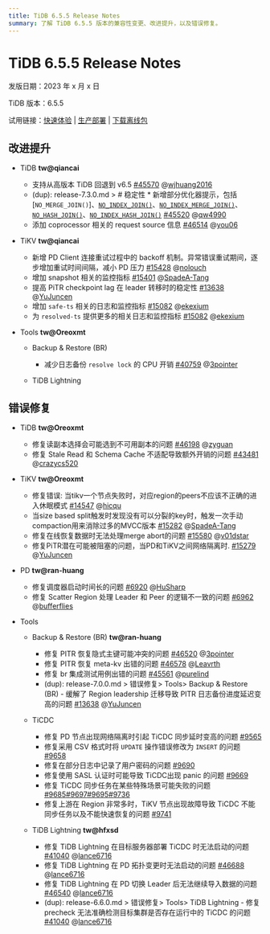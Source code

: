 ```yaml
---
title: TiDB 6.5.5 Release Notes
summary: 了解 TiDB 6.5.5 版本的兼容性变更、改进提升，以及错误修复。
---
```


# TiDB 6.5.5 Release Notes

发版日期：2023 年 x 月 x 日

TiDB 版本：6.5.5

试用链接：[快速体验](https://docs.pingcap.com/zh/tidb/v6.5/quick-start-with-tidb) | [生产部署](https://docs.pingcap.com/zh/tidb/v6.5/production-deployment-using-tiup) | [下载离线包](https://cn.pingcap.com/product-community/?version=v6.5.5#version-list)

## 改进提升

+ TiDB **tw@qiancai**

    - 支持从高版本 TiDB 回退到 v6.5 [#45570](https://github.com/pingcap/tidb/issues/45570) @[wjhuang2016](https://github.com/wjhuang2016)
    - (dup): release-7.3.0.md > # 稳定性 * 新增部分优化器提示，包括 [`NO_MERGE_JOIN()`]、[`NO_INDEX_JOIN()`](/optimizer-hints.md#no_index_joint1_name--tl_name-)、[`NO_INDEX_MERGE_JOIN()`](/optimizer-hints.md#no_index_merge_joint1_name--tl_name-)、[`NO_HASH_JOIN()`](/optimizer-hints.md#no_hash_joint1_name--tl_name-)、[`NO_INDEX_HASH_JOIN()`](/optimizer-hints.md#no_index_hash_joint1_name--tl_name-) [#45520](https://github.com/pingcap/tidb/issues/45520) @[qw4990](https://github.com/qw4990)
    - 添加 coprocessor 相关的 request source 信息 [#46514](https://github.com/pingcap/tidb/issues/46514) @[you06](https://github.com/you06)

+ TiKV **tw@qiancai**

    - 新增 PD Client 连接重试过程中的 backoff 机制。异常错误重试期间，逐步增加重试时间间隔，减小 PD 压力 [#15428](https://github.com/tikv/tikv/issues/15428) @[nolouch](https://github.com/nolouch)
    - 增加 snapshot 相关的监控指标 [#15401](https://github.com/tikv/tikv/issues/15401) @[SpadeA-Tang](https://github.com/SpadeA-Tang)
    - 提高 PiTR checkpoint lag 在 leader 转移时的稳定性 [#13638](https://github.com/tikv/tikv/issues/13638) @[YuJuncen](https://github.com/YuJuncen)
    - 增加 `safe-ts` 相关的日志和监控指标 [#15082](https://github.com/tikv/tikv/issues/15082) @[ekexium](https://github.com/ekexium)
    - 为 `resolved-ts` 提供更多的相关日志和监控指标 [#15082](https://github.com/tikv/tikv/issues/15082) @[ekexium](https://github.com/ekexium)

+ Tools **tw@Oreoxmt**

    + Backup & Restore (BR)

        - 减少日志备份 `resolve lock` 的 CPU 开销 [#40759](https://github.com/pingcap/tidb/issues/40759) @[3pointer](https://github.com/3pointer)

    + TiDB Lightning


## 错误修复

+ TiDB **tw@Oreoxmt**

    - 修复读副本选择会可能选到不可用副本的问题 [#46198](https://github.com/pingcap/tidb/issues/46198) @[zyguan](https://github.com/zyguan)
    - 修复 Stale Read 和 Schema Cache 不适配导致额外开销的问题 [#43481](https://github.com/pingcap/tidb/issues/43481) @[crazycs520](https://github.com/crazycs520)

+ TiKV **tw@Oreoxmt**

    - 修复错误: 当tikv一个节点失败时，对应region的peers不应该不正确的进入休眠模式 [#14547](https://github.com/tikv/tikv/issues/14547) @[hicqu](https://github.com/hicqu)
    - 当size based split触发时发现没有可以分裂的key时，触发一次手动compaction用来消除过多的MVCC版本 [#15282](https://github.com/tikv/tikv/issues/15282) @[SpadeA-Tang](https://github.com/SpadeA-Tang)
    - 修复在线恢复数据时无法处理merge abort的问题 [#15580](https://github.com/tikv/tikv/issues/15580) @[v01dstar](https://github.com/v01dstar)
    - 修复PiTR潜在可能被阻塞的问题，当PD和TiKV之间网络隔离时. [#15279](https://github.com/tikv/tikv/issues/15279) @[YuJuncen](https://github.com/YuJuncen)

+ PD **tw@ran-huang**

    - 修复调度器启动时间长的问题 [#6920](https://github.com/tikv/pd/issues/6920) @[HuSharp](https://github.com/HuSharp)
    - 修复 Scatter Region 处理 Leader 和 Peer 的逻辑不一致的问题 [#6962](https://github.com/tikv/pd/issues/6962) @[bufferflies](https://github.com/bufferflies)

+ Tools

    + Backup & Restore (BR) **tw@ran-huang**

        - 修复 PITR 恢复隐式主键可能冲突的问题 [#46520](https://github.com/pingcap/tidb/issues/46520) @[3pointer](https://github.com/3pointer)
        - 修复 PITR 恢复 meta-kv 出错的问题 [#46578](https://github.com/pingcap/tidb/issues/46578) @[Leavrth](https://github.com/Leavrth)
        - 修复 br 集成测试用例出错的问题 [#45561](https://github.com/pingcap/tidb/issues/46561) @[purelind](https://github.com/purelind)
        - (dup): release-7.0.0.md > 错误修复> Tools> Backup & Restore (BR) - 缓解了 Region leadership 迁移导致 PITR 日志备份进度延迟变高的问题 [#13638](https://github.com/tikv/tikv/issues/13638) @[YuJuncen](https://github.com/YuJuncen)

    + TiCDC

        - 修复 PD 节点出现网络隔离时引起 TiCDC 同步延时变高的问题 [#9565](https://github.com/pingcap/tiflow/issues/9565)
        - 修复采用 CSV 格式时将 `UPDATE` 操作错误修改为 `INSERT` 的问题 [#9658](https://github.com/pingcap/tiflow/issues/9658)
        <!--以上 **tw@ran-huang**-->
        - 修复在部分日志中记录了用户密码的问题 [#9690](https://github.com/pingcap/tiflow/issues/9690)
        - 修复使用 SASL 认证时可能导致 TiCDC出现 panic 的问题 [#9669](https://github.com/pingcap/tiflow/issues/9669)
        - 修复 TiCDC 同步任务在某些特殊场景可能失败的问题 [#9685](https://github.com/pingcap/tiflow/issues/9685)[#9697](https://github.com/pingcap/tiflow/issues/9697)[#9695](https://github.com/pingcap/tiflow/issues/9695)[#9736](https://github.com/pingcap/tiflow/issues/9736)
        - 修复上游在 Region 非常多时，TiKV 节点出现故障导致 TiCDC 不能同步任务以及不能快速恢复的问题 [#9741](https://github.com/pingcap/tiflow/issues/9741)
         <!--以上 **tw@hfxsd**-->
    + TiDB Lightning **tw@hfxsd**

        - 修复 TiDB Lightning 在目标服务器部署 TiCDC 时无法启动的问题 [#41040](https://github.com/pingcap/tidb/issues/41040) @[lance6716](https://github.com/lance6716)
        - 修复 TiDB Lightning 在 PD 拓扑变更时无法启动的问题 [#46688](https://github.com/pingcap/tidb/issues/46688) @[lance6716](https://github.com/lance6716)
        - 修复 TiDB Lightning 在 PD 切换 Leader 后无法继续导入数据的问题 [#46540](https://github.com/pingcap/tidb/issues/46540) @[lance6716](https://github.com/lance6716)
        - (dup): release-6.6.0.md > 错误修复> Tools> TiDB Lightning - 修复 precheck 无法准确检测目标集群是否存在运行中的 TiCDC 的问题 [#41040](https://github.com/pingcap/tidb/issues/41040) @[lance6716](https://github.com/lance6716)
